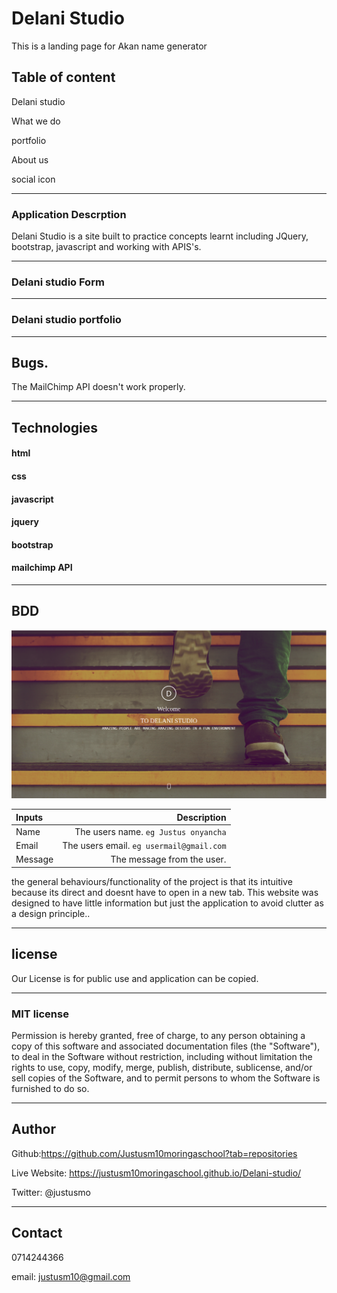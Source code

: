 # Delani Studio

This is a landing page for Akan name generator

## Table of content

Delani studio

What we do

portfolio

About us 

social icon

---

### Application Descrption

Delani Studio is a site built to practice concepts learnt including JQuery, bootstrap, javascript and working with APIS's.

---

### Delani studio Form

---

### Delani studio portfolio

---

## Bugs.

The MailChimp API doesn't work properly.

---

## Technologies

#### html

#### css

#### javascript

#### jquery

#### bootstrap

#### mailchimp API

---

## BDD

<img src="./images/delani.png">

| Inputs  |                              Description |
| :------ | ---------------------------------------: |
| Name    |     The users name. `eg Justus onyancha` |
| Email   | The users email. `eg usermail@gmail.com` |
| Message |               The message from the user. |

the general behaviours/functionality of the project is that its intuitive because its direct and doesnt have to open in a new tab.
This website was designed to have little information but just the application to avoid clutter as a design principle..

---

## license

Our License is for public use and application can be copied.

---

### MIT license

Permission is hereby granted, free of charge, to any person obtaining a copy of this software and associated documentation files (the "Software"), to deal in the Software without restriction, including without limitation the rights to use, copy, modify, merge, publish, distribute, sublicense, and/or sell copies of the Software, and to permit persons to whom the Software is furnished to do so.

---

## Author

Github:https://github.com/Justusm10moringaschool?tab=repositories

Live Website: https://justusm10moringaschool.github.io/Delani-studio/

Twitter: @justusmo

---

## Contact

0714244366

email: justusm10@gmail.com
